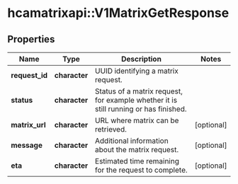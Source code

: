 # hcamatrixapi::V1MatrixGetResponse

## Properties
Name | Type | Description | Notes
------------ | ------------- | ------------- | -------------
**request_id** | **character** | UUID identifying a matrix request. | 
**status** | **character** | Status of a matrix request, for example whether it is still running or has finished.  | 
**matrix_url** | **character** | URL where matrix can be retrieved. | [optional] 
**message** | **character** | Additional information about the matrix request. | [optional] 
**eta** | **character** | Estimated time remaining for the request to complete.  | [optional] 


